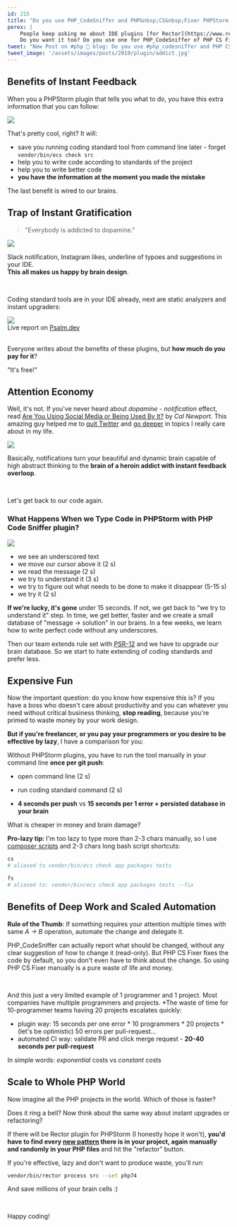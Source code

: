 ```yaml
---
id: 215
title: "Do you use PHP_CodeSniffer and PHP&nbsp;CS&nbsp;Fixer PHPStorm Plugin? You&nbsp;are&nbsp;Slow and Expensive"
perex: |
    People keep asking me about IDE plugins [for Rector](https://www.reddit.com/r/phpstorm/comments/am1qzv/update_phpdoc_comment_action/efqpv8o) and Easy Coding Standard.
    Do you want it too? Do you use one for PHP_CodeSniffer of PHP CS Fixer? Have you ever thought about the benefits and costs of them?
tweet: "New Post on #php 🐘 blog: Do you use #php_codesniffer and PHP CS Fixer @PHPStorm Plugin? You are Slow and Expensive         #phpcs"
tweet_image: '/assets/images/posts/2019/plugin/addict.jpg'
---
```


## Benefits of Instant Feedback

When you a PHPStorm plugin that tells you what to do, you have this extra information that you can follow:

<img src="/assets/images/posts/2019/plugin/plugin.png">

That's pretty cool, right? It will:

- save you running coding standard tool from command line later - forget `vendor/bin/ecs check src`
- help you to write code according to standards of the project
- help you to write better code
- **you have the information at the moment you made the mistake**

The last benefit is wired to our brains.

## Trap of Instant Gratification

<blockquote class="blockquote">
    "Everybody is addicted to dopamine."
</blockquote>

<img src="/assets/images/posts/2019/plugin/porn.jpg" class="img-thumbnail">

Slack notification, Instagram likes, underline of <span class="text-underline">typoes</span> and suggestions in your IDE.<br>
**This all makes us happy by brain design**.

<br>

Coding standard tools are in your IDE already, next are static analyzers and instant upgraders:

<div class="text-center">
    <img src="/assets/images/posts/2019/plugin/psalm.png">
    <br>
    Live report on <a href="https://psalm.dev/">Psalm.dev</a>
</div>

<br>

Everyone writes about the benefits of these plugins, but **how much do you pay for it**?

"It's free!"

## Attention Economy

Well, it's not. If you've never heard about *dopamine - notification* effect, read [Are You Using Social Media or Being Used By It?](http://www.calnewport.com/blog/2017/10/02/are-you-using-social-media-or-being-used-by-it) by *Cal Newport*. This amazing guy helped me to [quit Twitter](/blog/2017/01/20/4-emotional-reasons-why-I-quit-my-twitter) and [go deeper](/blog/2017/09/25/3-non-it-books-that-help-you-to-become-better-programmer/#deep-work-by-cal-newport) in topics I really care about in my life.

<img src="/assets/images/posts/2019/plugin/addict.jpg">

Basically, notifications turn your beautiful and dynamic brain capable of high abstract thinking to the **brain of a heroin addict with instant feedback overloop**.


<br>

Let's get back to our code again.

### What Happens When we Type Code in PHPStorm with PHP Code Sniffer plugin?

<img src="/assets/images/posts/2019/plugin/plugin.png">

- we see an underscored text
- we move our cursor above it (2 s)
- we read the message (2 s)
- we try to understand it (3 s)
- we try to figure out what needs to be done to make it disappear (5-15 s)
- we try it (2 s)

**If we're lucky, it's gone** under 15 seconds. If not, we get back to "we try to understand it" step.
In time, we get better, faster and we create a small database of "message → solution" in our brains. In a few weeks, we learn how to write perfect code without any underscores.

Then our team extends rule set with [PSR-12](/blog/2018/04/09/try-psr-12-on-your-code-today) and we have to upgrade our brain database. So we start to hate extending of coding standards and prefer less.

## Expensive Fun

Now the important question: do you know how expensive this is? If you have a boss who doesn't care about productivity and you can whatever you need without critical business thinking, **stop reading**, because you're primed to waste money by your work design.

**But if you're freelancer, or you pay your programmers or you desire to be effective by lazy**, I have a comparison for you:

Without PHPStorm plugins, you have to run the tool manually in your command line **once per git push**:

- open command line (2 s)
- run coding standard command (2 s)

- **4 seconds per push** vs **15 seconds per 1 error + persisted database in your brain**

What is cheaper in money and brain damage?

**Pro-lazy tip:** I'm too lazy to type more than 2-3 chars manually, so I use [composer scripts](https://blog.martinhujer.cz/have-you-tried-composer-scripts) and 2-3 chars long bash script shortcuts:

```bash
cs
# aliased to vendor/bin/ecs check app packages tests

fs
# aliased to: vendor/bin/ecs check app packages tests --fix
```

## Benefits of Deep Work and Scaled Automation

**Rule of the Thumb**: If something requires your attention multiple times with same *A → B* operation, automate the change and delegate it.

PHP_CodeSniffer can actually report what should be changed, without any clear suggestion of how to change it (read-only). But PHP CS Fixer fixes the code by default, so you don't even have to think about the change. So using PHP CS Fixer manually is a pure waste of life and money.

<br>

And this just a very limited example of 1 programmer and 1 project. Most companies have multiple programmers and projects. *The waste of time for 10-programmer teams having 20 projects escalates quickly:

- plugin way: 15 seconds per one error * 10 programmers * 20 projects * (let's be optimistic) 50 errors per pull-request...
- automated CI way: validate PR and click merge request - **20-40 seconds per pull-request**

In simple words: *exponential* costs vs *constant* costs

## Scale to Whole PHP World

Now imagine all the PHP projects in the world. Which of those is faster?

Does it ring a bell? Now think about the same way about instant upgrades or refactoring?

If there will be Rector plugin for PHPStorm (I honestly hope it won't), **you'd have to find every [new pattern](/blog/2019/04/15/pattern-refactoring) there is in your project, again manually and randomly in your PHP files** and hit the "refactor" button.

If you're effective, lazy and don't want to produce waste, you'll run:

```bash
vendor/bin/rector process src --set php74
```

And save millions of your brain cells :)

<br>

Happy coding!
